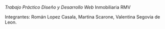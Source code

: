 *Trabajo Práctico Diseño y Desarrollo Web*
Inmobiliaria RMV

Integrantes: Román Lopez Casala, Martina Scarone, Valentina Segovia de Leon.

